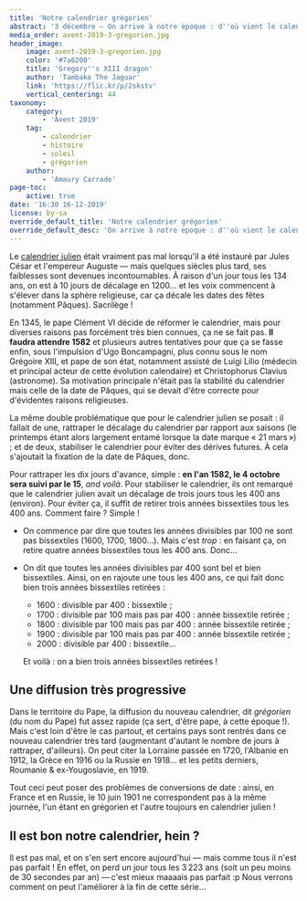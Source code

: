 ```yaml
---
title: 'Notre calendrier grégorien'
abstract: '3 décembre — On arrive à notre époque : d''où vient le calendrier que l''on utilise tous les jours ? Quelles différences avec le calendrier julien qui lui ressemble tout de même beaucoup ?'
media_order: avent-2019-3-gregorien.jpg
header_image:
    image: avent-2019-3-gregorien.jpg
    color: '#7a6200'
    title: 'Gregory''s XIII dragon'
    author: 'Tambako The Jaguar'
    link: 'https://flic.kr/p/2skstv'
    vertical_centering: 44
taxonomy:
    category:
        - 'Avent 2019'
    tag:
        - calendrier
        - histoire
        - soleil
        - grégorien
    author:
        - 'Amaury Carrade'
page-toc:
    active: true
date: '16:30 16-12-2019'
license: by-sa
override_default_title: 'Notre calendrier grégorien'
override_default_desc: 'On arrive à notre époque : d''où vient le calendrier que l''on utilise tous les jours ? Quelles différences avec le calendrier julien qui lui ressemble tout de même beaucoup ?'
---
```


Le [calendrier julien](../02-julien) était vraiment pas mal lorsqu'il a été instauré par Jules César et l'empereur Auguste — mais quelques siècles plus tard, ses faiblesses sont devenues incontournables. À raison d'un jour tous les 134 ans, on est à 10 jours de décalage en 1200… et les voix commencent à s'élever dans la sphère religieuse, car ça décale les dates des fêtes (notamment Pâques). Sacrilège !

En 1345, le pape Clément VI décide de réformer le calendrier, mais pour diverses raisons pas forcément très bien connues, ça ne se fait pas. **Il faudra attendre 1582** et plusieurs autres tentatives pour que ça se fasse enfin, sous l'impulsion d'Ugo Boncampagni, plus connu sous le nom Grégoire XIII, et pape de son état, notamment assisté de Luigi Lilio (médecin et principal acteur de cette évolution calendaire) et Christophorus Clavius (astronome). Sa motivation principale n'était pas la stabilité du calendrier mais celle de la date de Pâques, qui se devait d'être correcte pour d'évidentes raisons religieuses.

La même double problématique que pour le calendrier julien se posait : il fallait de une, rattraper le décalage du calendrier par rapport aux saisons (le printemps étant alors largement entamé lorsque la date marque « 21 mars ») ; et de deux, stabiliser le calendrier pour éviter des dérives futures. À cela s'ajoutait la fixation de la date de Pâques, donc.

Pour rattraper les dix jours d'avance, simple : **en l'an 1582, le 4 octobre sera suivi par le 15**, _and voilà_. Pour stabiliser le calendrier, ils ont remarqué que le calendrier julien avait un décalage de trois jours tous les 400 ans (environ). Pour éviter ça, il suffit de retirer trois années bissextiles tous les 400 ans. Comment faire ? Simple !

- On commence par dire que toutes les années divisibles par 100 ne sont pas bissextiles (1600, 1700, 1800…). Mais c'est _trop_ : en faisant ça, on retire quatre années bissextiles tous les 400 ans. Donc…
- On dit que toutes les années divisibles par 400 sont bel et bien bissextiles. Ainsi, on en rajoute une tous les 400 ans, ce qui fait donc bien trois années bissextiles retirées : 
    - 1600 : divisible par 400 : bissextile ;
    - 1700 : divisible par 100 mais pas par 400 : année bissextile retirée ;
    - 1800 : divisible par 100 mais pas par 400 : année bissextile retirée ;
    - 1900 : divisible par 100 mais pas par 400 : année bissextile retirée ;
    - 2000 : divisible par 400 : bissextile…
  
  Et voilà : on a bien trois années bissextiles retirées !

## Une diffusion très progressive

Dans le territoire du Pape, la diffusion du nouveau calendrier, dit _grégorien_ (du nom du Pape) fut assez rapide (ça sert, d'être pape, à cette époque !). Mais c'est loin d'être le cas partout, et certains pays sont rentrés dans ce nouveau calendrier très tard (augmentant d'autant le nombre de jours à rattraper, d'ailleurs). On peut citer la Lorraine passée en 1720, l'Albanie en 1912, la Grèce en 1916 ou la Russie en 1918… et les petits derniers, Roumanie & ex-Yougoslavie, en 1919.

Tout ceci peut poser des problèmes de conversions de date : ainsi, en France et en Russie, le 10 juin 1901 ne correspondent pas à la même journée, l'un étant en grégorien et l'autre toujours en calendrier julien !

## Il est bon notre calendrier, hein ?

Il est pas mal, et on s'en sert encore aujourd'hui — mais comme tous il n'est pas parfait ! En effet, on perd un jour tous les 3 223 ans (soit un peu moins de 30 secondes par an) — c'est mieux maaaais pas parfait :p Nous verrons comment on peut l'améliorer à la fin de cette série…